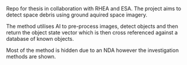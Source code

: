 Repo for thesis in collaboration with RHEA and ESA. The project aims to detect space debris using ground aquired space imagery.

The method utilises AI to pre-process images, detect objects and then return the object state vector which is then cross referenced against a database of known objects.

Most of the method is hidden due to an NDA however the investigation methods are shown.
